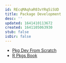 ```yaml
---
id: REcqMAqhaR03vYRq5iSUD
title: Package Development
desc: ''
updated: 1641410113672
created: 1641105063930
stub: false
isDir: false
---
```


- [Pkg Dev From Scratch](https://hilaryparker.com/2014/04/29/writing-an-r-package-from-scratch/)
- [R Pkgs Book](https://r-pkgs.org/index.html)
